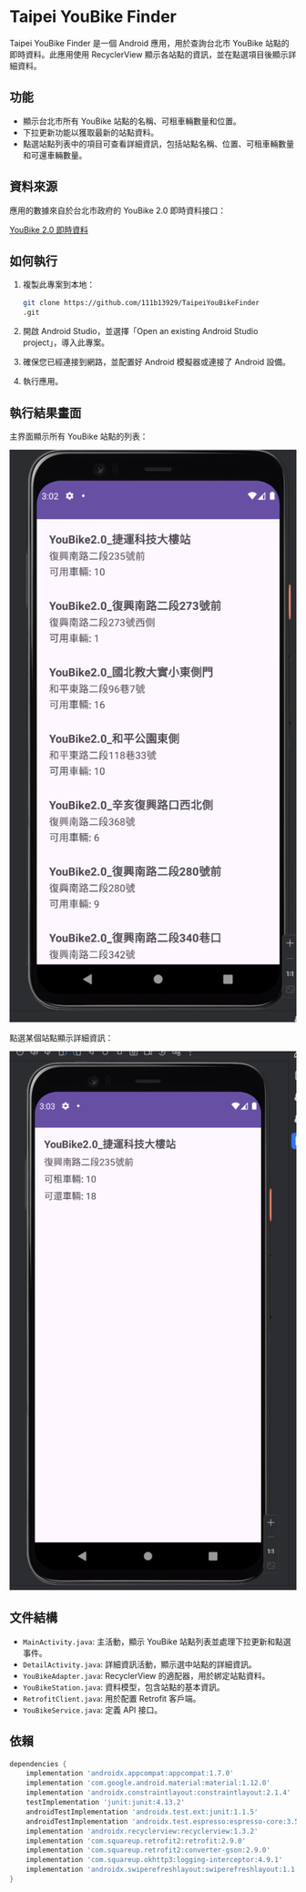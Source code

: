 # Taipei YouBike Finder

Taipei YouBike Finder 是一個 Android 應用，用於查詢台北市 YouBike 站點的即時資料。此應用使用 RecyclerView 顯示各站點的資訊，並在點選項目後顯示詳細資料。

## 功能

- 顯示台北市所有 YouBike 站點的名稱、可租車輛數量和位置。
- 下拉更新功能以獲取最新的站點資料。
- 點選站點列表中的項目可查看詳細資訊，包括站點名稱、位置、可租車輛數量和可還車輛數量。

## 資料來源

應用的數據來自於台北市政府的 YouBike 2.0 即時資料接口：

[YouBike 2.0 即時資料](https://tcgbusfs.blob.core.windows.net/dotapp/youbike/v2/youbike_immediate.json)

## 如何執行

1. 複製此專案到本地：

    ```sh
    git clone https://github.com/111b13929/TaipeiYouBikeFinder
    .git
    ```

2. 開啟 Android Studio，並選擇「Open an existing Android Studio project」，導入此專案。

3. 確保您已經連接到網路，並配置好 Android 模擬器或連接了 Android 設備。

4. 執行應用。

## 執行結果畫面

主界面顯示所有 YouBike 站點的列表：

![主畫面](screenshots/main_screen.png)

點選某個站點顯示詳細資訊：

![詳細資料畫面](screenshots/detail_screen.png)

## 文件結構

- `MainActivity.java`: 主活動，顯示 YouBike 站點列表並處理下拉更新和點選事件。
- `DetailActivity.java`: 詳細資訊活動，顯示選中站點的詳細資訊。
- `YouBikeAdapter.java`: RecyclerView 的適配器，用於綁定站點資料。
- `YouBikeStation.java`: 資料模型，包含站點的基本資訊。
- `RetrofitClient.java`: 用於配置 Retrofit 客戶端。
- `YouBikeService.java`: 定義 API 接口。

## 依賴

```groovy
dependencies {
    implementation 'androidx.appcompat:appcompat:1.7.0'
    implementation 'com.google.android.material:material:1.12.0'
    implementation 'androidx.constraintlayout:constraintlayout:2.1.4'
    testImplementation 'junit:junit:4.13.2'
    androidTestImplementation 'androidx.test.ext:junit:1.1.5'
    androidTestImplementation 'androidx.test.espresso:espresso-core:3.5.1'
    implementation 'androidx.recyclerview:recyclerview:1.3.2'
    implementation 'com.squareup.retrofit2:retrofit:2.9.0'
    implementation 'com.squareup.retrofit2:converter-gson:2.9.0'
    implementation 'com.squareup.okhttp3:logging-interceptor:4.9.1'
    implementation 'androidx.swiperefreshlayout:swiperefreshlayout:1.1.0'
}
